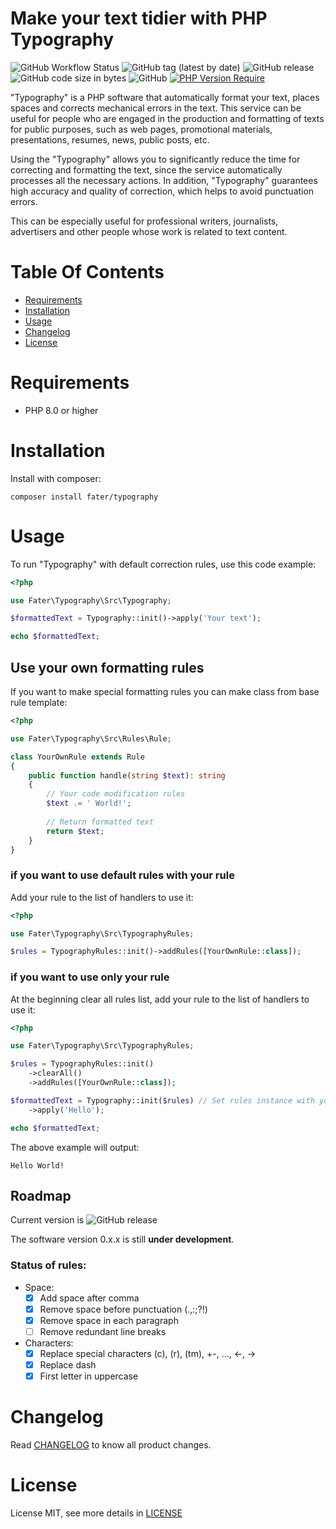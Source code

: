 # Make your text tidier with PHP Typography

![GitHub Workflow Status](https://img.shields.io/github/actions/workflow/status/fater/typography/run-test.yml)
![GitHub tag (latest by date)](https://img.shields.io/github/v/tag/fater/typography)
![GitHub release](https://img.shields.io/github/v/release/fater/typography?display_name=release)
![GitHub code size in bytes](https://img.shields.io/github/languages/code-size/fater/typography)
![GitHub](https://img.shields.io/github/license/fater/typography)
[![PHP Version Require](http://poser.pugx.org/fater/typography/require/php)](https://packagist.org/packages/fater/typography)

"Typography" is a PHP software that automatically format your text, places spaces and corrects mechanical errors in the text. This service can be useful for people who are engaged in the production and formatting of texts for public purposes, such as web pages, promotional materials, presentations, resumes, news, public posts, etc.

Using the "Typography" allows you to significantly reduce the time for correcting and formatting the text, since the service automatically processes all the necessary actions. In addition, "Typography" guarantees high accuracy and quality of correction, which helps to avoid punctuation errors.

This can be especially useful for professional writers, journalists, advertisers and other people whose work is related to text content.

# Table Of Contents

- [Requirements](#requirements)
- [Installation](#installation)
- [Usage](#usage)
- [Changelog](#changelog)
- [License](#license)

# Requirements

- PHP 8.0 or higher

# Installation

Install with composer:

```shell
composer install fater/typography
```

# Usage

To run "Typography" with default correction rules, use this code example:
```php
<?php

use Fater\Typography\Src\Typography;

$formattedText = Typography::init()->apply('Your text');

echo $formattedText;
```

## Use your own formatting rules

If you want to make special formatting rules you can make class from base rule template:
```php
<?php

use Fater\Typography\Src\Rules\Rule;

class YourOwnRule extends Rule
{
    public function handle(string $text): string
    {
        // Your code modification rules
        $text .= ' World!';
        
        // Return formatted text
        return $text;
    }
}
```
### if you want to use default rules with your rule

Add your rule to the list of handlers to use it:
```php
<?php

use Fater\Typography\Src\TypographyRules;

$rules = TypographyRules::init()->addRules([YourOwnRule::class]);
```

### if you want to use only your rule

At the beginning clear all rules list, add your rule to the list of handlers to use it:
```php
<?php

use Fater\Typography\Src\TypographyRules;

$rules = TypographyRules::init()
    ->clearAll()
    ->addRules([YourOwnRule::class]);

$formattedText = Typography::init($rules) // Set rules instance with your rule
    ->apply('Hello');

echo $formattedText;
```

The above example will output:
```
Hello World!
```

## Roadmap

Current version is ![GitHub release](https://img.shields.io/github/v/release/fater/typography?display_name=release)

The software version 0.x.x is still **under development**.

### Status of rules:

- Space:
  - [x] Add space after comma
  - [x] Remove space before punctuation (.,:;?!)
  - [x] Remove space in each paragraph
  - [ ] Remove redundant line breaks
- Characters:
  - [x] Replace special characters (c), (r), (tm), +-, ..., <-, -> 
  - [x] Replace dash
  - [X] First letter in uppercase

# Changelog

Read [CHANGELOG](CHANGELOG.md) to know all product changes.

# License

License MIT, see more details in [LICENSE](LICENSE)
